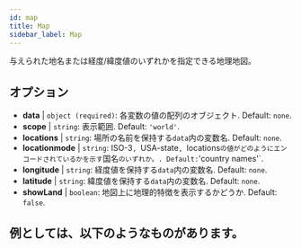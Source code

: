 ```yaml
---
id: map
title: Map
sidebar_label: Map
---
```


与えられた地名または経度/緯度値のいずれかを指定できる地理地図。

## オプション

* __data__ | `object (required)`: 各変数の値の配列のオブジェクト. Default: `none`.
* __scope__ | `string`: 表示範囲. Default: `'world'`.
* __locations__ | `string`: 場所の名前を保持する`data`内の変数名. Default: `none`.
* __locationmode__ | `string`: ISO-3`, `USA-state`, `locations` の値がどのようにエンコードされているかを示す `国名` のいずれか。. Default: `'country names'`.
* __longitude__ | `string`: 経度値を保持する`data`内の変数名. Default: `none`.
* __latitude__ | `string`: 緯度値を保持する`data`内の変数名. Default: `none`.
* __showLand__ | `boolean`: 地図上に地理的特徴を表示するかどうか. Default: `false`.


## 例としては、以下のようなものがあります。
